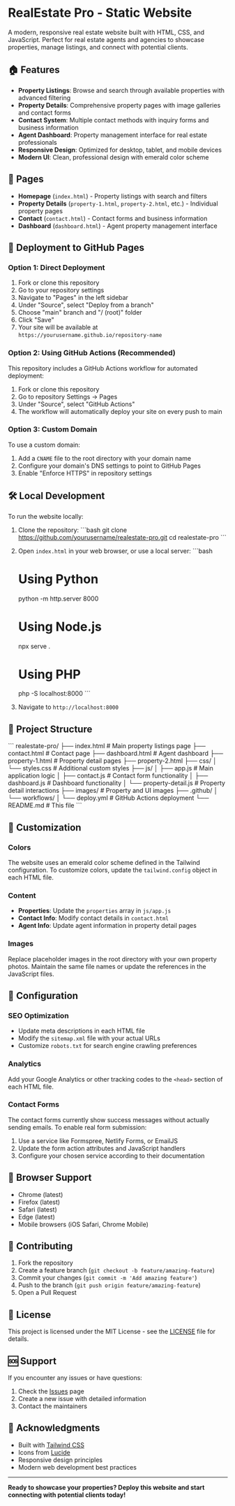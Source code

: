# RealEstate Pro - Static Website

A modern, responsive real estate website built with HTML, CSS, and JavaScript. Perfect for real estate agents and agencies to showcase properties, manage listings, and connect with potential clients.

## 🏠 Features

- **Property Listings**: Browse and search through available properties with advanced filtering
- **Property Details**: Comprehensive property pages with image galleries and contact forms
- **Contact System**: Multiple contact methods with inquiry forms and business information
- **Agent Dashboard**: Property management interface for real estate professionals
- **Responsive Design**: Optimized for desktop, tablet, and mobile devices
- **Modern UI**: Clean, professional design with emerald color scheme

## 📱 Pages

- **Homepage** (`index.html`) - Property listings with search and filters
- **Property Details** (`property-1.html`, `property-2.html`, etc.) - Individual property pages
- **Contact** (`contact.html`) - Contact forms and business information
- **Dashboard** (`dashboard.html`) - Agent property management interface

## 🚀 Deployment to GitHub Pages

### Option 1: Direct Deployment

1. Fork or clone this repository
2. Go to your repository settings
3. Navigate to "Pages" in the left sidebar
4. Under "Source", select "Deploy from a branch"
5. Choose "main" branch and "/ (root)" folder
6. Click "Save"
7. Your site will be available at `https://yourusername.github.io/repository-name`

### Option 2: Using GitHub Actions (Recommended)

This repository includes a GitHub Actions workflow for automated deployment:

1. Fork or clone this repository
2. Go to repository Settings → Pages
3. Under "Source", select "GitHub Actions"
4. The workflow will automatically deploy your site on every push to main

### Option 3: Custom Domain

To use a custom domain:

1. Add a `CNAME` file to the root directory with your domain name
2. Configure your domain's DNS settings to point to GitHub Pages
3. Enable "Enforce HTTPS" in repository settings

## 🛠️ Local Development

To run the website locally:

1. Clone the repository:
   \`\`\`bash
   git clone https://github.com/yourusername/realestate-pro.git
   cd realestate-pro
   \`\`\`

2. Open `index.html` in your web browser, or use a local server:
   \`\`\`bash
   # Using Python
   python -m http.server 8000
   
   # Using Node.js
   npx serve .
   
   # Using PHP
   php -S localhost:8000
   \`\`\`

3. Navigate to `http://localhost:8000`

## 📁 Project Structure

\`\`\`
realestate-pro/
├── index.html              # Main property listings page
├── contact.html             # Contact page
├── dashboard.html           # Agent dashboard
├── property-1.html          # Property detail pages
├── property-2.html
├── css/
│   └── styles.css          # Additional custom styles
├── js/
│   ├── app.js              # Main application logic
│   ├── contact.js          # Contact form functionality
│   ├── dashboard.js        # Dashboard functionality
│   └── property-detail.js  # Property detail interactions
├── images/                 # Property and UI images
├── .github/
│   └── workflows/
│       └── deploy.yml      # GitHub Actions deployment
└── README.md               # This file
\`\`\`

## 🎨 Customization

### Colors
The website uses an emerald color scheme defined in the Tailwind configuration. To customize colors, update the `tailwind.config` object in each HTML file.

### Content
- **Properties**: Update the `properties` array in `js/app.js`
- **Contact Info**: Modify contact details in `contact.html`
- **Agent Info**: Update agent information in property detail pages

### Images
Replace placeholder images in the root directory with your own property photos. Maintain the same file names or update the references in the JavaScript files.

## 🔧 Configuration

### SEO Optimization
- Update meta descriptions in each HTML file
- Modify the `sitemap.xml` file with your actual URLs
- Customize `robots.txt` for search engine crawling preferences

### Analytics
Add your Google Analytics or other tracking codes to the `<head>` section of each HTML file.

### Contact Forms
The contact forms currently show success messages without actually sending emails. To enable real form submission:

1. Use a service like Formspree, Netlify Forms, or EmailJS
2. Update the form action attributes and JavaScript handlers
3. Configure your chosen service according to their documentation

## 📱 Browser Support

- Chrome (latest)
- Firefox (latest)
- Safari (latest)
- Edge (latest)
- Mobile browsers (iOS Safari, Chrome Mobile)

## 🤝 Contributing

1. Fork the repository
2. Create a feature branch (`git checkout -b feature/amazing-feature`)
3. Commit your changes (`git commit -m 'Add amazing feature'`)
4. Push to the branch (`git push origin feature/amazing-feature`)
5. Open a Pull Request

## 📄 License

This project is licensed under the MIT License - see the [LICENSE](LICENSE) file for details.

## 🆘 Support

If you encounter any issues or have questions:

1. Check the [Issues](https://github.com/yourusername/realestate-pro/issues) page
2. Create a new issue with detailed information
3. Contact the maintainers

## 🙏 Acknowledgments

- Built with [Tailwind CSS](https://tailwindcss.com/)
- Icons from [Lucide](https://lucide.dev/)
- Responsive design principles
- Modern web development best practices

---

**Ready to showcase your properties? Deploy this website and start connecting with potential clients today!**
